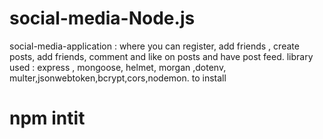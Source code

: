 # social-media-Node.js
social-media-application : where you can register, add friends , create posts, add friends, comment and like on posts and have post feed.
library used : express , mongoose, helmet, morgan ,dotenv, multer,jsonwebtoken,bcrypt,cors,nodemon.
to install
# npm intit

